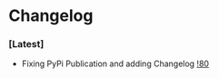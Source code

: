 # Changelog

### [Latest]
- Fixing PyPi Publication and adding Changelog [!80](https://github.com/umami-hep/umami-preprocessing/pull/80)